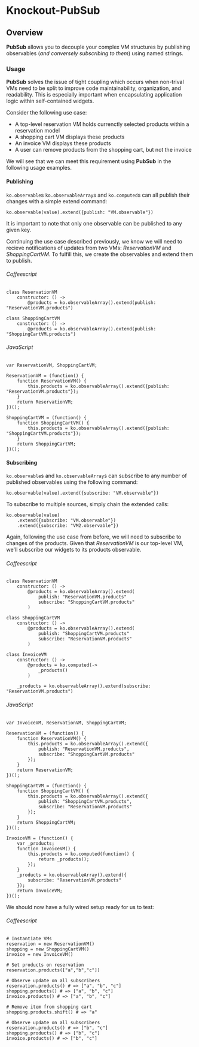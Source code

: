 # Knockout-PubSub

## Overview

**PubSub** allows you to decouple your complex VM structures by publishing observables (*and conversely subscribing to them*) using named strings.

### Usage

**PubSub** solves the issue of tight coupling which occurs when non-trival VMs need to be split to improve code maintainability, organization, and readability. This is especially important when encapsulating application logic within self-contained widgets.

Consider the following use case:

* A top-level reservation VM holds currenctly selected products within a reservation model
* A shopping cart VM displays these products
* An invoice VM displays these products
* A user can remove products from the shopping cart, but not the invoice

We will see that we can meet this requirement using **PubSub** in the following usage examples.

#### Publishing

`ko.observable`s `ko.observableArray`s and `ko.computed`s can all publish their changes with a simple extend command:

	ko.observable(value).extend({publish: "VM.observable"})

It is important to note that only one observable can be published to any given key.

Continuing the use case described previously, we know we will need to recieve notifications of updates from two VMs: *ReservationVM* and *ShoppingCartVM*.  To fulfill this, we create the observables and extend them to publish.

###### Coffeescript

	class ReservationVM
		constructor: () ->
			@products = ko.observableArray().extend(publish: "ReservationVM.products")

	class ShoppingCartVM
		constructor: () ->
			@products = ko.observableArray().extend(publish: "ShoppingCartVM.products")

###### JavaScript

	var ReservationVM, ShoppingCartVM;

	ReservationVM = (function() {
		function ReservationVM() {
			this.products = ko.observableArray().extend({publish: "ReservationVM.products"});
		}
		return ReservationVM;
	})();

	ShoppingCartVM = (function() {
		function ShoppingCartVM() {
			this.products = ko.observableArray().extend({publish: "ShoppingCartVM.products"});
		}
		return ShoppingCartVM;
	})();


#### Subscribing

`ko.observable`s and `ko.observableArray`s can subscribe to any number of published observables using the following command:

	ko.observable(value).extend({subscribe: "VM.observable"})

To subscribe to multiple sources, simply chain the extended calls:

	ko.observable(value)
		.extend({subscribe: "VM.observable"})
		.extend({subscribe: "VM2.observable"})

Again, following the use case from before, we will need to subscribe to changes of the products. Given that *ReservationVM* is our top-level VM, we'll subscribe our widgets to its products observable.

###### Coffeescript

	class ReservationVM
		constructor: () ->
			@products = ko.observableArray().extend(
				publish: "ReservationVM.products"
				subscribe: "ShoppingCartVM.products"
			)

	class ShoppingCartVM
		constructor: () ->
			@products = ko.observableArray().extend(
				publish: "ShoppingCartVM.products"
				subscribe: "ReservationVM.products"
			)

	class InvoiceVM
		constructor: () ->
		  	@products = ko.computed(->
		  		_products()
		  	)

		_products = ko.observableArray().extend(subscribe: "ReservationVM.products")

###### JavaScript

	var InvoiceVM, ReservationVM, ShoppingCartVM;

	ReservationVM = (function() {
		function ReservationVM() {
			this.products = ko.observableArray().extend({
				publish: "ReservationVM.products",
				subscribe: "ShoppingCartVM.products"
			});
		}
		return ReservationVM;
	})();

	ShoppingCartVM = (function() {
		function ShoppingCartVM() {
			this.products = ko.observableArray().extend({
				publish: "ShoppingCartVM.products",
				subscribe: "ReservationVM.products"
			});
		}
		return ShoppingCartVM;
	})();

	InvoiceVM = (function() {
		var _products;
		function InvoiceVM() {
			this.products = ko.computed(function() {
				return _products();
			});
		}
		_products = ko.observableArray().extend({
			subscribe: "ReservationVM.products"
		});
		return InvoiceVM;
	})();

We should now have a fully wired setup ready for us to test:

###### Coffeescript

	# Instantiate VMs
	reservation = new ReservationVM()
	shopping = new ShoppingCartVM()
	invoice = new InvoiceVM()

	# Set products on reservation
	reservation.products(["a","b","c"])

	# Observe update on all subscribers
	reservation.products() # => ["a", "b", "c"]
	shopping.products() # => ["a", "b", "c"]
	invoice.products() # => ["a", "b", "c"]

	# Remove item from shopping cart
	shopping.products.shift() # => "a"

	# Observe update on all subscribers
	reservation.products() # => ["b", "c"]
	shopping.products() # => ["b", "c"]
	invoice.products() # => ["b", "c"]